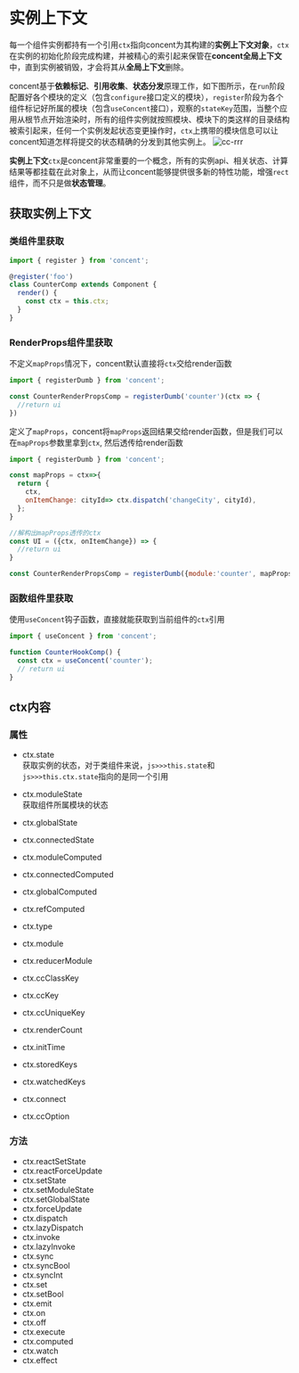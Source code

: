 # 实例上下文

每一个组件实例都持有一个引用`ctx`指向concent为其构建的**实例上下文对象**，`ctx`在实例的初始化阶段完成构建，并被精心的索引起来保管在**concent全局上下文**中，直到实例被销毁，才会将其从**全局上下文**删除。

concent基于**依赖标记**、**引用收集**、**状态分发**原理工作，如下图所示，在`run`阶段配置好各个模块的定义（包含`configure`接口定义的模块），`register`阶段为各个组件标记好所属的模块（包含`useConcent`接口），观察的`stateKey`范围，当整个应用从根节点开始渲染时，所有的组件实例就按照模块、模块下的类这样的目录结构被索引起来，任何一个实例发起状态变更操作时，`ctx`上携带的模块信息可以让concent知道怎样将提交的状态精确的分发到其他实例上。
![cc-rrr](/concent-doc/img/cc-rrr.png)

**实例上下文**`ctx`是concent非常重要的一个概念，所有的实例api、相关状态、计算结果等都挂载在此对象上，从而让concent能够提供很多新的特性功能，增强`rect`组件，而不只是做**状态管理**。

## 获取实例上下文
### 类组件里获取
```javascript
import { register } from 'concent';

@register('foo')
class CounterComp extends Component {
  render() {
    const ctx = this.ctx;
  }
}
```
### RenderProps组件里获取
不定义`mapProps`情况下，concent默认直接将`ctx`交给render函数
```js
import { registerDumb } from 'concent';

const CounterRenderPropsComp = registerDumb('counter')(ctx => {
  //return ui
})
```
定义了`mapProps`，concent将`mapProps`返回结果交给render函数，但是我们可以在`mapProps`参数里拿到`ctx`, 然后透传给render函数
```js
import { registerDumb } from 'concent';

const mapProps = ctx=>{
  return {
    ctx,
    onItemChange: cityId=> ctx.dispatch('changeCity', cityId),
  };
}

//解构出mapProps透传的ctx
const UI = ({ctx, onItemChange}) => {
  //return ui
}

const CounterRenderPropsComp = registerDumb({module:'counter', mapProps})(UI);
```

### 函数组件里获取
使用`useConcent`钩子函数，直接就能获取到当前组件的`ctx`引用
```js
import { useConcent } from 'concent';

function CounterHookComp() {
  const ctx = useConcent('counter');
  // return ui
}
```

## ctx内容
### 属性
- ctx.state   
获取实例的状态，对于类组件来说，`js>>>this.state`和`js>>>this.ctx.state`指向的是同一个引用
- ctx.moduleState   
获取组件所属模块的状态
- ctx.globalState
- ctx.connectedState
- ctx.moduleComputed
- ctx.connectedComputed
- ctx.globalComputed
- ctx.refComputed

- ctx.type
- ctx.module
- ctx.reducerModule
- ctx.ccClassKey
- ctx.ccKey
- ctx.ccUniqueKey
- ctx.renderCount
- ctx.initTime
- ctx.storedKeys
- ctx.watchedKeys
- ctx.connect
- ctx.ccOption

### 方法
- ctx.reactSetState
- ctx.reactForceUpdate
- ctx.setState
- ctx.setModuleState
- ctx.setGlobalState
- ctx.forceUpdate
- ctx.dispatch
- ctx.lazyDispatch
- ctx.invoke
- ctx.lazyInvoke
- ctx.sync
- ctx.syncBool
- ctx.syncInt
- ctx.set
- ctx.setBool
- ctx.emit
- ctx.on
- ctx.off
- ctx.execute
- ctx.computed
- ctx.watch
- ctx.effect